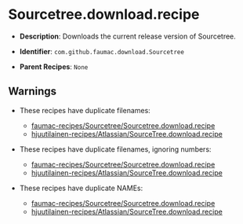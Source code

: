 # Sourcetree.download.recipe

- **Description**: Downloads the current release version of Sourcetree.

- **Identifier**: `com.github.faumac.download.Sourcetree`

- **Parent Recipes**: `None`

## Warnings

- These recipes have duplicate filenames:
    - [faumac-recipes/Sourcetree/Sourcetree.download.recipe](/docs/faumac-recipes/Sourcetree/Sourcetree.download.recipe.md)
    - [hjuutilainen-recipes/Atlassian/SourceTree.download.recipe](/docs/hjuutilainen-recipes/Atlassian/SourceTree.download.recipe.md)

- These recipes have duplicate filenames, ignoring numbers:
    - [faumac-recipes/Sourcetree/Sourcetree.download.recipe](/docs/faumac-recipes/Sourcetree/Sourcetree.download.recipe.md)
    - [hjuutilainen-recipes/Atlassian/SourceTree.download.recipe](/docs/hjuutilainen-recipes/Atlassian/SourceTree.download.recipe.md)

- These recipes have duplicate NAMEs:
    - [faumac-recipes/Sourcetree/Sourcetree.download.recipe](/docs/faumac-recipes/Sourcetree/Sourcetree.download.recipe.md)
    - [hjuutilainen-recipes/Atlassian/SourceTree.download.recipe](/docs/hjuutilainen-recipes/Atlassian/SourceTree.download.recipe.md)